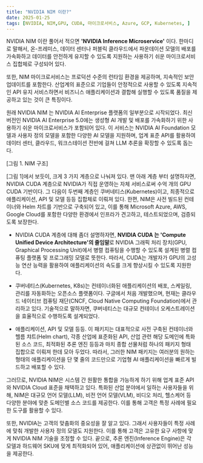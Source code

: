 ```yaml
---
title: "NVIDIA NIM 이란?"
date: 2025-01-25
tags: [NVIDIA, NIM,GPU, CUDA, 마이크로서비스, Azure, GCP, Kubernetes, ]
---
```


NVIDIA NIM 이란 풀어서 적으면 **'NVIDIA Inference Microservice'** 이다. 한마디로 말해서, 온-프레미스, 데이터 센터나 퍼블릭 클라우드에서 파운데이션 모델의 배포를 가속화하고 데이터를 안전하게 유지할 수 있도록 지원하는 사용하기 쉬운 마이크로서비스 집합체로 구성되어 있다.

또한, NIM 마이크로서비스는 프로덕션 수준의 런타임 환경을 제공하며, 지속적인 보안 업데이트를 포함한다. 산업계의 표준으로 기업들이 안정적으로 사용할 수 있도록 지속적인 API 유지 서비스하면서 비즈니스 애플리케이션과 결합해 실행할 수 있도록 품질을 제공하고 있는 것이 큰 특징이다.

원래 NVIDIA NIM 는 NVIDIA AI Enterprise 플랫폼의 일부분으로 시작되었다. 최신 버전인 NVIDIA AI Enterprise 5.0에는 생성형 AI 개발 및 배포를 가속화하기 위한 사용하기 쉬운 마이크로서비스가 포함되어 있다. 이 서비스는 NVIDIA AI Foundation 모델과 사용자 정의 모델을 포함한 다양한 AI 모델을 지원하며, 업계 표준 API를 활용하여 데이터 센터, 클라우드, 워크스테이션 전반에 걸쳐 LLM 추론을 확장할 수 있도록 돕는다.



[그림 1. NIM 구조]



[그림 1]에서 보듯이, 크게 3 가지 계층으로 나눠져 있다. 맨 아래 계층 부터 설명하자면, NVIDIA CUDA 계층으로 NVIDIA가 직접 운영하는 자체 서비스로써 수억 개의 GPU CUDA 기반이다. 그 다음이 두번째 계층인 쿠버네티스(Kubernetes)이고, 최종적으로 애플리케이션, API 및 모델 등등 집합체로 이뤄져 있다. 한편, NIM은 사전 빌드된 컨테이너와 Helm 차트를 기반으로 구축되어 있고, 이를 통해 Microsoft Azure, AWS, Google Cloud를 포함한 다양한 환경에서 인프라가 견고하고, 테스트되었으며, 검증되도록 보장한다.

* NVIDIA CUDA 계층에 대해 좀더 설명하자면, **NVIDIA CUDA 는 'Compute Unified Device Architecture'의 줄임말**로 NVIDIA 그래픽 처리 장치(GPU, Graphical Processing Unit)에서 병렬 컴퓨팅을 수행할 수 있도록 설계된 병렬 컴퓨팅 플랫폼 및 프로그래밍 모델로 뜻한다. 따라서, CUDA는 개발자가 GPU의 고성능 연산 능력을 활용하여 애플리케이션의 속도를 크게 향상시킬 수 있도록 지원한다.

* 쿠버네티스(Kubernetes, K8s)는 컨테이너화된 애플리케이션의 배포, 스케일링, 관리를 자동화하는 오픈소스 플랫폼이다. 구글에서 처음 개발했으며, 현재는 클라우드 네이티브 컴퓨팅 재단(CNCF, Cloud Native Computing Foundation)에서 관리하고 있다. 기술적으로 말하자면, 쿠버네티스는 대규모 컨테이너 오케스트레이션을 효율적으로 수행하도록 설계되었다.

* 애플리케이션, API 및 모델 등등. 이 패키지는 대표적으로 사전 구축된 컨테이너와 헬름 챠트(Helm chart), 각종 산업에 표준화된 API, 산업 관련 해당 도메인에 특화된 소스 코드, 최적화된 추론 엔진 등등과 마치 종합 선물처럼 하나의 패키지 형태 집합으로 이뤄져 한데 모아 두었다. 따라서, 그러한 NIM 패키지는 여러분의 원하는 형태의 애플리케이션을 단 몇 줄의 코드만으로 기업형 AI 애플리케이션을 빠르게 빌드하고 배포할 수 있다.

그러므로, NVIDIA NIM은 시스템 간 원활한 통합을 가능하게 하기 위해 업계 표준 API와 NVIDIA Cloud 표준을 채택하고 있다. 특화된 산업 분야에서 일하는 사용자들을 위해, NIM은 대규모 언어 모델(LLM), 비전 언어 모델(VLM), 비디오 처리, 헬스케어 등 다양한 분야에 맞춘 도메인별 소스 코드를 제공한다. 이를 통해 고객은 특정 사례에 필요한 도구를 활용할 수 있다.

또한, NVIDIA는 고객의 맞춤화의 중요성을 잘 알고 있다. 그래서 사용자들이 특정 사례에 맞춰 개발한 사용자 정의 모델도 지원한다. 이를 통해 고객은 고유한 요구 사항에 맞게 NVIDIA NIM 기술을 조정할 수 있다. 끝으로, 추론 엔진(Inference Engine)은 각 모델과 하드웨어 SKU에 맞게 최적화되어 있어, 애플리케이션에 상관없이 뛰어난 성능을 제공한다.